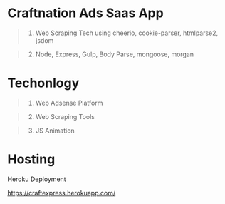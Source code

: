 #  Craftnation Ads Saas App

>1. Web Scraping Tech using cheerio, cookie-parser, htmlparse2, jsdom

>2. Node, Express, Gulp, Body Parse, mongoose, morgan

# Techonlogy

>1. Web Adsense Platform

>2. Web Scraping Tools

>3. JS Animation

# Hosting

Heroku Deployment

https://craftexpress.herokuapp.com/
